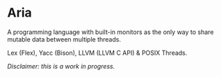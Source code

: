 # Aria

A programming language with built-in monitors as the only way to share mutable data between multiple threads.

Lex (Flex), Yacc (Bison), LLVM (LLVM C API) & POSIX Threads.

*Disclaimer: this is a work in progress.*
